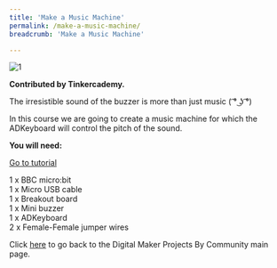 ```yaml
---
title: 'Make a Music Machine'
permalink: /make-a-music-machine/
breadcrumb: 'Make a Music Machine'

---
```



![1](/images/in-schools/digital-maker/projects/fun-and-games/music-machine/make-a-music-machine.jpg)

**Contributed by Tinkercademy.**<br>

The irresistible sound of the buzzer is more than just music ( ͡° ͜ʖ ͡°)

In this course we are going to create a music machine for which the ADKeyboard will control the pitch of the sound.<br>

**You will need:**<br>

<a href="https://tinkercademy.com/tutorials/make-a-music-machine/" target="_blank">Go to tutorial</a><br>

1 x BBC micro:bit<br>
1 x Micro USB cable<br>
1 x Breakout board<br>
1 x Mini buzzer<br>
1 x ADKeyboard<br>
2 x Female-Female jumper wires<br>

Click [here](/in-schools/digital-maker/projects/) to go back to the Digital Maker Projects By Community main page.
